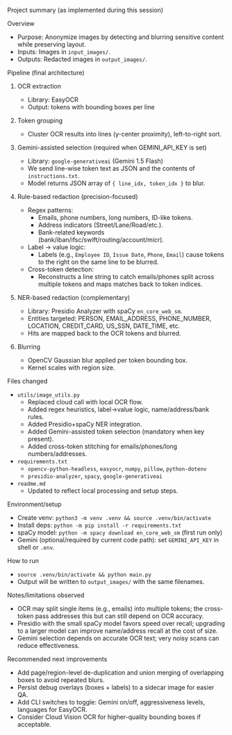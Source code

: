 Project summary (as implemented during this session)

Overview
- Purpose: Anonymize images by detecting and blurring sensitive content while preserving layout.
- Inputs: Images in `input_images/`.
- Outputs: Redacted images in `output_images/`.

Pipeline (final architecture)
1) OCR extraction
   - Library: EasyOCR
   - Output: tokens with bounding boxes per line

2) Token grouping
   - Cluster OCR results into lines (y-center proximity), left-to-right sort.

3) Gemini-assisted selection (required when GEMINI_API_KEY is set)
   - Library: `google-generativeai` (Gemini 1.5 Flash)
   - We send line-wise token text as JSON and the contents of `instructions.txt`.
   - Model returns JSON array of `{ line_idx, token_idx }` to blur.

4) Rule-based redaction (precision-focused)
   - Regex patterns:
     - Emails, phone numbers, long numbers, ID-like tokens.
     - Address indicators (Street/Lane/Road/etc.).
     - Bank-related keywords (bank/iban/ifsc/swift/routing/account/micr).
   - Label → value logic:
     - Labels (e.g., `Employee ID`, `Issue Date`, `Phone`, `Email`) cause tokens to the right on the same line to be blurred.
   - Cross-token detection:
     - Reconstructs a line string to catch emails/phones split across multiple tokens and maps matches back to token indices.

5) NER-based redaction (complementary)
   - Library: Presidio Analyzer with spaCy `en_core_web_sm`.
   - Entities targeted: PERSON, EMAIL_ADDRESS, PHONE_NUMBER, LOCATION, CREDIT_CARD, US_SSN, DATE_TIME, etc.
   - Hits are mapped back to the OCR tokens and blurred.

6) Blurring
   - OpenCV Gaussian blur applied per token bounding box.
   - Kernel scales with region size.

Files changed
- `utils/image_utils.py`
  - Replaced cloud call with local OCR flow.
  - Added regex heuristics, label→value logic, name/address/bank rules.
  - Added Presidio+spaCy NER integration.
  - Added Gemini-assisted token selection (mandatory when key present).
  - Added cross-token stitching for emails/phones/long numbers/addresses.
- `requirements.txt`
  - `opencv-python-headless`, `easyocr`, `numpy`, `pillow`, `python-dotenv`
  - `presidio-analyzer`, `spacy`, `google-generativeai`
- `readme.md`
  - Updated to reflect local processing and setup steps.

Environment/setup
- Create venv: `python3 -m venv .venv && source .venv/bin/activate`
- Install deps: `python -m pip install -r requirements.txt`
- spaCy model: `python -m spacy download en_core_web_sm` (first run only)
- Gemini (optional/required by current code path): set `GEMINI_API_KEY` in shell or `.env`.

How to run
- `source .venv/bin/activate && python main.py`
- Output will be written to `output_images/` with the same filenames.

Notes/limitations observed
- OCR may split single items (e.g., emails) into multiple tokens; the cross-token pass addresses this but can still depend on OCR accuracy.
- Presidio with the small spaCy model favors speed over recall; upgrading to a larger model can improve name/address recall at the cost of size.
- Gemini selection depends on accurate OCR text; very noisy scans can reduce effectiveness.

Recommended next improvements
- Add page/region-level de-duplication and union merging of overlapping boxes to avoid repeated blurs.
- Persist debug overlays (boxes + labels) to a sidecar image for easier QA.
- Add CLI switches to toggle: Gemini on/off, aggressiveness levels, languages for EasyOCR.
- Consider Cloud Vision OCR for higher-quality bounding boxes if acceptable.


